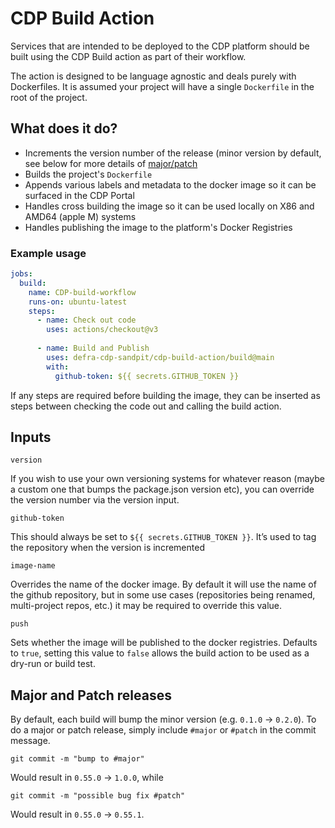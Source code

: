# CDP Build Action

Services that are intended to be deployed to the CDP platform should be built using the CDP Build action as part of their workflow.

The action is designed to be language agnostic and deals purely with Dockerfiles. It is assumed your project will have a single `Dockerfile` in the root of the project.


## What does it do?

- Increments the version number of the release (minor version by default, see below for more details of [major/patch](#major-and-patch-releases)
- Builds the project's `Dockerfile`
- Appends various labels and metadata to the docker image so it can be surfaced in the CDP Portal
- Handles cross building the image so it can be used locally on X86 and AMD64 (apple M) systems
- Handles publishing the image to the platform's Docker Registries

### Example usage

```yaml
jobs:
  build:
    name: CDP-build-workflow
    runs-on: ubuntu-latest
    steps:
      - name: Check out code
        uses: actions/checkout@v3
      
      - name: Build and Publish
        uses: defra-cdp-sandpit/cdp-build-action/build@main
        with:
          github-token: ${{ secrets.GITHUB_TOKEN }}
```

If any steps are required before building the image, they can be inserted as steps between checking the code out and calling the build action.

## Inputs

`version`

If you wish to use your own versioning systems for whatever reason (maybe a custom one that bumps the package.json version etc), you can override the version number via the version input.

`github-token`

This should always be set to `${{ secrets.GITHUB_TOKEN }}`.
It’s used to tag the repository when the version is incremented

`image-name`

Overrides the name of the docker image.
By default it will use the name of the github repository, but in some use cases (repositories being renamed, multi-project repos, etc.) it may be required to override this value.

`push`

Sets whether the image will be published to the docker registries.
Defaults to `true`, setting this value to `false` allows the build action to be used as a dry-run or build test.

## Major and Patch releases

By default, each build will bump the minor version (e.g. `0.1.0` → `0.2.0`). To do a major or patch release, simply include `#major` or `#patch` in the commit message.

```shell
git commit -m "bump to #major"
```

Would result in `0.55.0` → `1.0.0`, while

```shell
git commit -m "possible bug fix #patch"
```

Would result in `0.55.0` → `0.55.1`.
